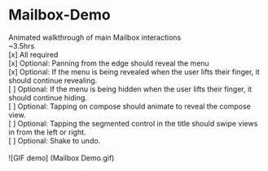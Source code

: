# Mailbox-Demo
Animated walkthrough of main Mailbox interactions <br />
~3.5hrs <br />
[x] All required <br />
[x] Optional: Panning from the edge should reveal the menu <br />
[x] Optional: If the menu is being revealed when the user lifts their finger, it should continue revealing. <br />
[ ] Optional: If the menu is being hidden when the user lifts their finger, it should continue hiding. <br />
[ ] Optional: Tapping on compose should animate to reveal the compose view. <br />
[ ] Optional: Tapping the segmented control in the title should swipe views in from the left or right. <br />
[ ] Optional: Shake to undo. <br />
<br />
![GIF demo] (Mailbox Demo.gif)
